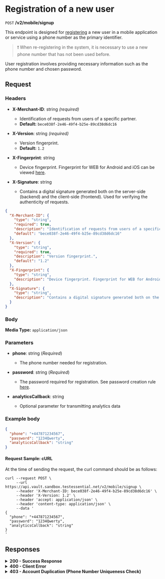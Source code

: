 # Registration of a new user

`POST` **/v2/mobile/signup**

This endpoint is designed for [registering](https://github.com/crypterium-com/api-vault.wiki.git) a new user in a mobile application or service using a phone number as the primary identifier.

> ❗️ When re-registering in the system, it is necessary to use a new phone number that has not been used before.

User registration involves providing necessary information such as the phone number and chosen password.

## Request

### Headers

- **X-Merchant-ID**: string *(required)*
  - Identification of requests from users of a specific partner.
  - **Default:** `bece038f-2e46-49f4-b25e-89cd38d6dc16`

- **X-Version**: string *(required)*
  - Version fingerprint.
  - **Default:** `1.2`

- **X-Fingerprint**: string
  - Device fingerprint. Fingerprint for WEB for Android and iOS can be viewed [here](https://github.com/crypterium-com/api-vault.wiki.git).

- **X-Signature**: string
  - Contains a digital signature generated both on the server-side (backend) and the client-side (frontend). Used for verifying the authenticity of requests.


```json 
{
  "X-Merchant-ID": {
    "type": "string",
    "required": true,
    "description": "Identification of requests from users of a specific partner.",
    "default": "bece038f-2e46-49f4-b25e-89cd38d6dc16"
  },
  "X-Version": {
    "type": "string",
    "required": true,
    "description": "Version fingerprint.",
    "default": "1.2"
  },
  "X-Fingerprint": {
    "type": "string",
    "description": "Device fingerprint. Fingerprint for WEB for Android and iOS can be viewed [here](https://github.com/crypterium-com/api-vault.wiki.git)."
  },
  "X-Signature": {
    "type": "string",
    "description": "Contains a digital signature generated both on the server-side (backend) and the client-side (frontend). Used for verifying the authenticity of requests."
  }
}
```

### Body

**Media Type:** `application/json`

### Parameters

- **phone**: string (*Required*)
  - The phone number needed for registration.

- **password**: string (*Required*)
  - The password required for registration. See password creation rule [here](link_to_rule).

- **analyticsCallback**: string 
  - Optional parameter for transmitting analytics data
  
### **Example body**

```json 
{
  "phone": "+447871234567",
  "password": "1234Qwerty",
  "analyticsCallback": "string"
}
```

#### **Request Sample: cURL**

At the time of sending the request, the curl command should be as follows:

```curl cURL
curl --request POST \
     --url https://api.vault.sandbox.testessential.net/v2/mobile/signup \
     --header 'X-Merchant-ID: bece038f-2e46-49f4-b25e-89cd38d6dc16' \
     --header 'X-Version: 1.2' \
     --header 'accept: application/json' \
     --header 'content-type: application/json' \
     --data '
{
  "phone": "+447871234567",
  "password": "1234Qwerty",
  "analyticsCallback": "string"
}
'
```

## Responses

<details>
<summary><strong>200 - Success Response</strong></summary>
  
Indicates that the request was successfully processed.
  
**Media type:** `application/json`
  
- **result:** string
  - Provides information about the outcome of the registration operation.
  
**Responses example**
```json
{
  "result": "ok"
}
```
</details>

<details>
<summary><strong>400 - Client Error</strong></summary>

Indicates that the server cannot process the request due to a client error.
  
**Media type:** `application/json`

  
- **message:** string
  - Message displayed to the user.
  
- **field:** string
  - Specifies the field in the request that caused the error.
  
- **errorId:** integer
  - Identifier of the error.
  
- **systemId:** string
  - Identifier of the component.
  
- **originalMessage:** string
  - The original error message.
  
- **errorStackTrace:** string
  - The place where the error occurred in the code.
  
- **data:** object
  - Additional data related to the error, structured as key-value pairs.
    - **additionalProp1:** object
    - **additionalProp2:** object
    - **additionalProp3:** object
  
- **error:** string
  - Identifier of the error.

    
**Responses example**

```json
{
  "error": "COMMON",
  "errorId": 0,
  "message": "Sorry for inconvenience. We're fixing the issue. If you have urgent questions, contact support",
  "systemId": "core"
}
```

</details>

<details>
<summary><strong>403 - Account Duplication (Phone Number Uniqueness Check)</strong></summary>
  
Errors related to account duplication and phone number uniqueness check.
 
If a user attempts to register with a phone number already in the database, they will not receive an error message during the waiting period for SMS confirmation. This is a security measure to prevent unauthorized access to accounts.
</details>

